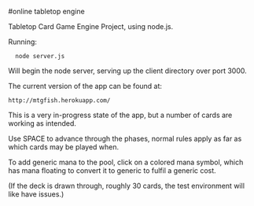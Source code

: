 #online tabletop engine

Tabletop Card Game Engine Project, using node.js.

Running:
```
  node server.js
```

Will begin the node server, serving up the client directory over port 3000.

The current version of the app can be found at:

```
http://mtgfish.herokuapp.com/
```

This is a very in-progress state of the app, but a number of cards are working as intended.

Use SPACE to advance through the phases, normal rules apply as far as which cards may be played when.

To add generic mana to the pool, click on a colored mana symbol, which has mana floating to convert it to generic to fulfil a generic cost.

(If the deck is drawn through, roughly 30 cards, the test environment will like have issues.)
